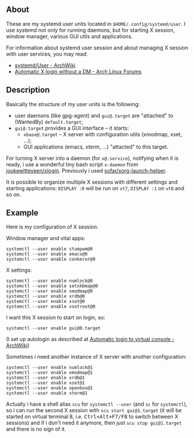 ## About

These are my systemd user units located in
`$HOME/.config/systemd/user`.  I use systemd not only for running
daemons, but for starting X session, window manager, various GUI utils
and applications.

For information about systemd user session and about managing X
session with user services, you may read:
- [systemd/User - ArchWiki](https://wiki.archlinux.org/index.php/Systemd/User)
- [Automatic X login without a DM - Arch Linux Forums](https://bbs.archlinux.org/viewtopic.php?id=147913)

## Description

Basically the structure of my user units is the following:
- user daemons (like gpg-agent) and `gui@.target` are "attached"
  to (WantedBy) `default.target`;
- `gui@.target` provides a GUI interface – it starts:
  + `xbase@.target` – X server with configuration utils (xmodmap,
    xset, ...);
  + GUI applications (emacs, xterm, ...) "attacted" to this target.

For turning X server into a daemon (for `x@.service`), notifying when
it is ready, i use a wonderful tiny bash script `x-daemon` from
[joukewitteveen/xlogin](https://github.com/joukewitteveen/xlogin).
Previously i used
[sofar/xorg-launch-helper](https://github.com/sofar/xorg-launch-helper).

It is possible to organize multiple X sessions with different settings
and starting applications: ``DISPLAY :0`` will be run on `vt7`,
``DISPLAY :1`` on `vt8` and so on.

## Example

Here is my configuration of X session.

Window manager and vital apps:
```shell
systemctl --user enable stumpwm@0
systemctl --user enable emacs@0
systemctl --user enable conkeror@0
```
X settings:
```shell
systemctl --user enable numlock@0
systemctl --user enable setxkbmap@0
systemctl --user enable xmodmap@0
systemctl --user enable xrdb@0
systemctl --user enable xset@0
systemctl --user enable xsetroot@0
```
I want this X session to start on login, so:
```shell
systemctl --user enable gui@0.target
```
(I set up autologin as described at
[Automatic login to virtual console - ArchWiki](https://wiki.archlinux.org/index.php/Automatic_login_to_virtual_console))

Sometimes i need another instance of X server with another
configuration:
```shell
systemctl --user enable numlock@1
systemctl --user enable xmodmap@1
systemctl --user enable xrdb@1
systemctl --user enable xset@1
systemctl --user enable openbox@1
systemctl --user enable xterm@1
```

Actually i have a shell alias `scu` for `systemctl --user` (and `sc` for
`systemctl`), so i can run the second X session with `scu start
gui@1.target` (it will be started on virtual terminal 8,
i.e. <kbd>Ctrl+Alt+F7/F8</kbd> to switch between X sessions) and if i
don't need it anymore, then just `scu stop gui@1.target` and there is no
sign of it.
